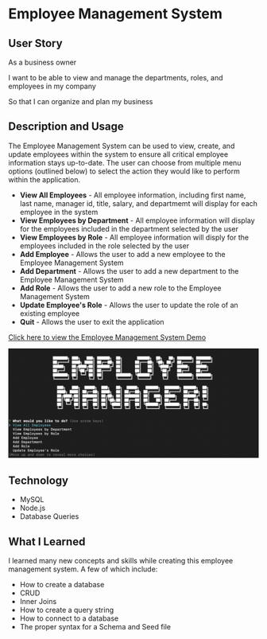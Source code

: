 # Employee Management System
## User Story
As a business owner

I want to be able to view and manage the departments, roles, and employees in my company

So that I can organize and plan my business

## Description and Usage
The Employee Management System can be used to view, create, and update employees within the system to ensure all critical employee information stays up-to-date.
The user can choose from multiple menu options (outlined below) to select the action they would like to perform within the application.
* **View All Employees** - All employee information, including first name, last name, manager id, title, salary, and departmemt will display for each employee in the system
* **View Employees by Department** - All employee information will display for the employees included in the department selected by the user
* **View Employees by Role** - All employee information will disply for the employees included in the role selected by the user
* **Add Employee** - Allows the user to add a new employee to the Employee Management System
* **Add Department** - Allows the user to add a new department to the Employee Management System
* **Add Role** - Allows the user to add a new role to the Employee Management System
* **Update Employee's Role** - Allows the user to update the role of an existing employee
* **Quit** - Allows the user to exit the application

[Click here to view the Employee Management System Demo](https://drive.google.com/file/d/1CzZbu9bVdHLGo2eryTZcyVyXmmgFBzvh/view?usp=sharing)

![ems](assets/images/ems.png)


## Technology
* MySQL
* Node.js
* Database Queries
  
## What I Learned
I learned many new concepts and skills while creating this employee management system. A few of which include:
* How to create a database
* CRUD
* Inner Joins
* How to create a query string
* How to connect to a database
* The proper syntax for a Schema and Seed file
